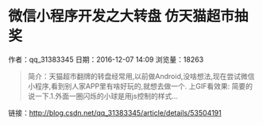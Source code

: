# 微信小程序开发之大转盘 仿天猫超市抽奖
作者：qq_31383345
日期：2016-12-07 14:09
浏览量：18263
> 简介：天猫超市翻牌的转盘经常用,以前做Android,没啥想法,现在尝试微信小程序,看到别人家APP里有啥好玩的,就想去做一个. 
上GIF看效果: 
简要的说一下.1.外面一圈闪烁的小球是用js控制的样式...

 链接：http://blog.csdn.net/qq_31383345/article/details/53504191
